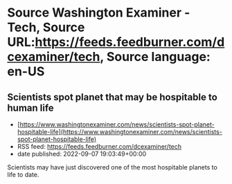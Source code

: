 # Source Washington Examiner - Tech, Source URL:https://feeds.feedburner.com/dcexaminer/tech, Source language: en-US

## Scientists spot planet that may be hospitable to human life
 - [https://www.washingtonexaminer.com/news/scientists-spot-planet-hospitable-life](https://www.washingtonexaminer.com/news/scientists-spot-planet-hospitable-life)
 - RSS feed: https://feeds.feedburner.com/dcexaminer/tech
 - date published: 2022-09-07 19:03:49+00:00

Scientists may have just discovered one of the most hospitable planets to life to date.
